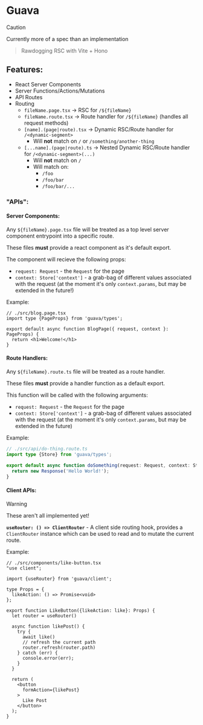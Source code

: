 # Guava

> [!CAUTION]
> Currently more of a spec than an implementation

> Rawdogging RSC with Vite + Hono

## Features:

- React Server Components
- Server Functions/Actions/Mutations
- API Routes
- Routing
  - `fileName.page.tsx` -> RSC for `/${fileName}`
  - `fileName.route.tsx` -> Route handler for `/${fileName}` (handles all request methods)
  - `[name].(page|route).tsx` -> Dynamic RSC/Route handler for `/<dynamic-segment>`
    - Will **not** match on `/` or `/something/another-thing`
  - `[...name].(page|route).ts` -> Nested Dynamic RSC/Route handler for `/<dynamic-segment>(...)`
    - Will **not** match on `/`
    - Will match on:
      - `/foo`
      - `/foo/bar`
      - `/foo/bar/...`

### "APIs":

#### Server Components:

Any `${fileName}.page.tsx` file will be treated as a top level server component entrypoint into a specific route.

These files **must** provide a react component as it's default export.

The component will recieve the following props:

- `request: Request` - the `Request` for the page
- `context: Store['context']` - a grab-bag of different values associated with the request (at the moment it's only `context.params`, but may be extended in the future!)

Example:

```tsx
// ./src/blog.page.tsx
import type {PageProps} from 'guava/types';

export default async function BlogPage({ request, context }: PageProps) {
  return <h1>Welcome!</h1>
}
```

#### Route Handlers:

Any `${fileName}.route.ts` file will be treated as a route handler.

These files **must** provide a handler function as a default export.

This function will be called with the following arguments:

- `request: Request` - the `Request` for the page
- `context: Store['context']` - a grab-bag of different values associated with the request (at the moment it's only `context.params`, but may be extended in the future)

Example:

```ts
// ./src/api/do-thing.route.ts
import type {Store} from 'guava/types';

export default async function doSomething(request: Request, context: Store['context']) {
  return new Response('Hello World!');
}
```

#### Client APIs:

> [!WARNING]
> These aren't all implemented yet!

**`useRouter: () => ClientRouter`** - A client side routing hook, provides a `ClientRouter` instance which can be used to read and to mutate the current route.

Example:

```tsx
// ./src/components/like-button.tsx
"use client";

import {useRouter} from 'guava/client';

type Props = {
  likeAction: () => Promise<void>
};

export function LikeButton({likeAction: like}: Props) {
  let router = useRouter()

  async function likePost() {
    try {
      await like()
      // refresh the current path
      router.refresh(router.path)
    } catch (err) {
      console.error(err);
    }
  }

  return (
    <button
      formAction={likePost}
    >
      Like Post
    </button>
  );
}
```
